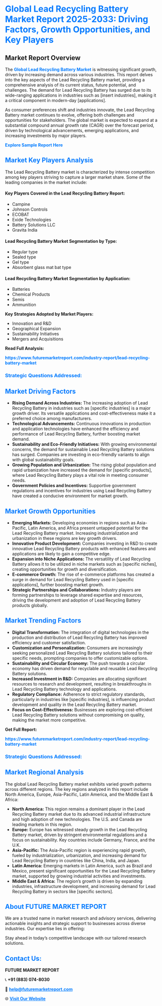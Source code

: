 <h1 style="color: #007BFF;">Global Lead Recycling Battery Market Report 2025-2033: Driving Factors, Growth Opportunities, and Key Players</h1>

<section id="overview">
<h2>Market Report Overview</h2>
<p>The <a href="https://www.futuremarketreport.com/industry-report/lead-recycling-battery-market" style="color: #007BFF; text-decoration: none;"><strong>Global Lead Recycling Battery Market</strong></a> is witnessing significant growth, driven by increasing demand across various industries. This report delves into the key aspects of the Lead Recycling Battery market, providing a comprehensive analysis of its current status, future potential, and challenges. The demand for Lead Recycling Battery has surged due to its wide-ranging applications in industries such as [insert industries], making it a critical component in modern-day [applications].</p>
<p>As consumer preferences shift and industries innovate, the Lead Recycling Battery market continues to evolve, offering both challenges and opportunities for stakeholders. The global market is expected to expand at a substantial compound annual growth rate (CAGR) over the forecast period, driven by technological advancements, emerging applications, and increasing investments by major players.</p>
</section>

<section id="overview">
<p><a href="https://www.futuremarketreport.com/request-sample/reportId=26300" style="color: #007BFF; text-decoration: none;"><strong>Explore Sample Report Here</strong></a></p>
</section>

<section id="key-players">
<h2 style="color: #007BFF;">Market Key Players Analysis</h2>
<p>The Lead Recycling Battery market is characterized by intense competition among key players striving to capture a larger market share. Some of the leading companies in the market include:</p>
<h4>Key Players Covered in the Lead Recycling Battery Report:</h4>
<ul><li>Campine</li><li>Johnson Controls</li><li>ECOBAT</li><li>Exide Technologies</li><li>Battery Solutions LLC</li><li>Gravita India</li></ul>
<h4>Lead Recycling Battery Market Segmentation by Type:</h4>
<ul><li>Regular type</li><li>Sealed type</li><li>Gel type</li><li>Absorbent glass mat bat type</li></ul>

<h4>Lead Recycling Battery Market Segmentation by Application:</h4>
<ul><li>Batteries</li><li>Chemical Products</li><li>Semis</li><li>Ammunition</li></ul>
<p><strong>Key Strategies Adopted by Market Players:</strong></p>
<ul>
<li>Innovation and R&D</li>
<li>Geographical Expansion</li>
<li>Sustainability Initiatives</li>
<li>Mergers and Acquisitions</li>
</ul>
</section>

<section>
<p><strong>Read Full Analysis: </strong></p><a href="https://www.futuremarketreport.com/industry-report/lead-recycling-battery-market" style="color: #007BFF; text-decoration: none;"><strong>https://www.futuremarketreport.com/industry-report/lead-recycling-battery-market</strong></a>
<h3 style="color: #007BFF;">Strategic Questions Addressed:</h3>
</section>

<section id="driving-factors">
<h2 style="color: #007BFF;">Market Driving Factors</h2>
<ul>
<li><strong>Rising Demand Across Industries:</strong> The increasing adoption of Lead Recycling Battery in industries such as [specific industries] is a major growth driver. Its versatile applications and cost-effectiveness make it a preferred choice among manufacturers.</li>
<li><strong>Technological Advancements:</strong> Continuous innovations in production and application technologies have enhanced the efficiency and performance of Lead Recycling Battery, further boosting market demand.</li>
<li><strong>Sustainability and Eco-Friendly Initiatives:</strong> With growing environmental concerns, the demand for sustainable Lead Recycling Battery solutions has surged. Companies are investing in eco-friendly variants to align with global sustainability goals.</li>
<li><strong>Growing Population and Urbanization:</strong> The rising global population and rapid urbanization have increased the demand for [specific products], where Lead Recycling Battery plays a vital role in meeting consumer needs.</li>
<li><strong>Government Policies and Incentives:</strong> Supportive government regulations and incentives for industries using Lead Recycling Battery have created a conducive environment for market growth.</li>
</ul>
</section>

<section id="growth-opportunities">
<h2 style="color: #007BFF;">Market Growth Opportunities</h2>
<ul>
<li><strong>Emerging Markets:</strong> Developing economies in regions such as Asia-Pacific, Latin America, and Africa present untapped potential for the Lead Recycling Battery market. Increasing industrialization and urbanization in these regions are key growth drivers.</li>
<li><strong>Innovative Product Development:</strong> Companies investing in R&D to create innovative Lead Recycling Battery products with enhanced features and applications are likely to gain a competitive edge.</li>
<li><strong>Expansion into Niche Applications:</strong> The versatility of Lead Recycling Battery allows it to be utilized in niche markets such as [specific niches], creating opportunities for growth and diversification.</li>
<li><strong>E-commerce Growth:</strong> The rise of e-commerce platforms has created a surge in demand for Lead Recycling Battery used in [specific applications], further boosting market growth.</li>
<li><strong>Strategic Partnerships and Collaborations:</strong> Industry players are forming partnerships to leverage shared expertise and resources, driving the development and adoption of Lead Recycling Battery products globally.</li>
</ul>
</section>

<section id="trending-factors">
<h2 style="color: #007BFF;">Market Trending Factors</h2>
<ul>
<li><strong>Digital Transformation:</strong> The integration of digital technologies in the production and distribution of Lead Recycling Battery has improved efficiency and customer satisfaction.</li>
<li><strong>Customization and Personalization:</strong> Consumers are increasingly seeking personalized Lead Recycling Battery solutions tailored to their specific needs, prompting companies to offer customizable options.</li>
<li><strong>Sustainability and Circular Economy:</strong> The push towards a circular economy has driven demand for recyclable and reusable Lead Recycling Battery solutions.</li>
<li><strong>Increased Investment in R&D:</strong> Companies are allocating significant resources to research and development, resulting in breakthroughs in Lead Recycling Battery technology and applications.</li>
<li><strong>Regulatory Compliance:</strong> Adherence to strict regulatory standards, particularly in industries like [specific industries], is influencing product development and quality in the Lead Recycling Battery market.</li>
<li><strong>Focus on Cost-Effectiveness:</strong> Businesses are exploring cost-efficient Lead Recycling Battery solutions without compromising on quality, making the market more competitive.</li>
</ul>
</section>

<section>
<p><strong>Get Full Report: </strong></p><a href="https://www.futuremarketreport.com/industry-report/lead-recycling-battery-market" style="color: #007BFF; text-decoration: none;"><strong>https://www.futuremarketreport.com/industry-report/lead-recycling-battery-market</strong></a>
<h3 style="color: #007BFF;">Strategic Questions Addressed:</h3>
</section>


<section id="regional-analysis">
<h2 style="color: #007BFF;">Market Regional Analysis</h2>
<p>The global Lead Recycling Battery market exhibits varied growth patterns across different regions. The key regions analyzed in this report include North America, Europe, Asia-Pacific, Latin America, and the Middle East & Africa:</p>
<ul>
<li><strong>North America:</strong> This region remains a dominant player in the Lead Recycling Battery market due to its advanced industrial infrastructure and high adoption of new technologies. The U.S. and Canada are leading markets in this region.</li>
<li><strong>Europe:</strong> Europe has witnessed steady growth in the Lead Recycling Battery market, driven by stringent environmental regulations and a focus on sustainability. Key countries include Germany, France, and the U.K.</li>
<li><strong>Asia-Pacific:</strong> The Asia-Pacific region is experiencing rapid growth, fueled by industrialization, urbanization, and increasing demand for Lead Recycling Battery in countries like China, India, and Japan.</li>
<li><strong>Latin America:</strong> Emerging markets in Latin America, such as Brazil and Mexico, present significant opportunities for the Lead Recycling Battery market, supported by growing industrial activities and investments.</li>
<li><strong>Middle East & Africa:</strong> The region’s growth is driven by expanding industries, infrastructure development, and increasing demand for Lead Recycling Battery in sectors like [specific sectors].</li>
</ul>
</section>

<footer>
<h2 style="color: #007BFF;">About FUTURE MARKET REPORT</h2>
<p>We are a trusted name in market research and advisory services, delivering actionable insights and strategic support to businesses across diverse industries. Our expertise lies in offering:</p>

<p>Stay ahead in today’s competitive landscape with our tailored research solutions.</p>

<h2 style="color: #007BFF;">Contact Us:</h2>
<p><strong>FUTURE MARKET REPORT</strong></p>
<p>📞 <strong>+91 (883) 074-8030</strong></p>
<p>📧 <strong><a href="mailto:help@futuremarketreport.com" style="color: #007BFF;">help@futuremarketreport.com</a></strong></p>
<p>🌐 <strong><a href="https://www.futuremarketreport.com/" style="color: #007BFF;">Visit Our Website</a></strong></p>
</footer>